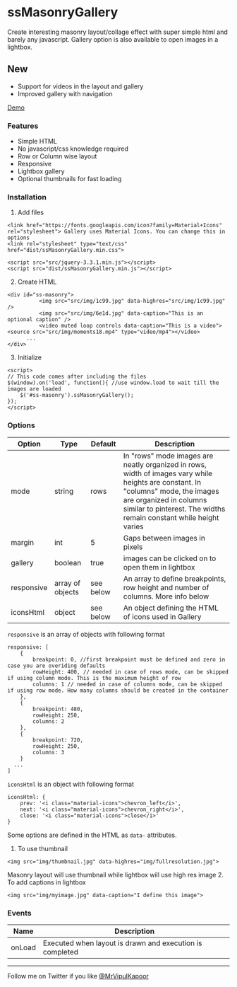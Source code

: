 # ssMasonryGallery
Create interesting masonry layout/collage effect with super simple html and barely any javascript. Gallery option is also available to open images in a lightbox.

## New
* Support for videos in the layout and gallery
* Improved gallery with navigation

[Demo](https://veek727.github.io/ssMasonryGallery/)

### Features
* Simple HTML
* No javascript/css knowledge required
* Row or Column wise layout
* Responsive
* Lightbox gallery
* Optional thumbnails for fast loading

### Installation
1. Add files
```
<link href="https://fonts.googleapis.com/icon?family=Material+Icons" rel="stylesheet"> Gallery uses Material Icons. You can change this in options
<link rel="stylesheet" type="text/css" href="dist/ssMasonryGallery.min.css">

<script src="src/jquery-3.3.1.min.js"></script>
<script src="dist/ssMasonryGallery.min.js"></script>
```

2. Create HTML
```
<div id="ss-masonry">
		  <img src="src/img/1c99.jpg" data-highres="src/img/1c99.jpg" />
		  <img src="src/img/6e1d.jpg" data-caption="This is an optional caption" />
		  <video muted loop controls data-caption="This is a video"><source src="src/img/moments18.mp4" type="video/mp4"></video>
      ...
</div>
```

3. Initialize
```
<script>
// This code comes after including the files
$(window).on('load', function(){ //use window.load to wait till the images are loaded
	$('#ss-masonry').ssMasonryGallery();
});
</script>
```

### Options
| Option  | Type  | Default | Description |
|---------|-------|---------|-------------|
| mode  | string  | rows  | In "rows" mode images are neatly organized in rows, width of images vary while heights are constant. In "columns" mode, the images are organized in columns similar to pinterest. The widths remain constant while height varies |
| margin  | int | 5 | Gaps between images in pixels |
| gallery | boolean | true  | images can be clicked on to open them in lightbox |
| responsive  | array of objects  | see below | An array to define breakpoints, row height and number of columns. More info below |
| iconsHtml		|	object 	| see below	|	An object defining the HTML of icons used in Gallery |

`responsive` is an array of objects with following format
```
responsive: [
	{
		breakpoint: 0, //first breakpoint must be defined and zero in case you are overiding defaults
		rowHeight: 400, // needed in case of rows mode, can be skipped if using column mode. This is the maximum height of row
		columns: 1 // needed in case of columns mode, can be skipped if using row mode. How many columns should be created in the container
	},
	{
		breakpoint: 480,
		rowHeight: 250,
		columns: 2
	},
	{
		breakpoint: 720,
		rowHeight: 250,
		columns: 3
	}
  ...
]
```
`iconsHtml` is an object with following format
```
iconsHtml: {
	prev: '<i class="material-icons">chevron_left</i>',
	next: '<i class="material-icons">chevron_right</i>',
	close: '<i class="material-icons">close</i>'
}
```
Some options are defined in the HTML as `data-` attributes.
1. To use thumbnail
```
<img src="img/thumbnail.jpg" data-highres="img/fullresolution.jpg">
```
Masonry layout will use thumbnail while lightbox will use high res image
2. To add captions in lightbox
```
<img src="img/myimage.jpg" data-caption="I define this image">
```

### Events
| Name | Description |
|------|-------------|
| onLoad | Executed when layout is drawn and execution is completed |

---
Follow me on Twitter if you like [@MrVipulKapoor](https://twitter.com/MrVipulKapoor)

